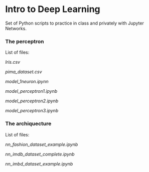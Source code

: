 # Intro to Deep Learning

Set of Python scripts to practice in class and privately with Jupyter Networks.


### The perceptron
List  of files:

*Iris.csv*

*pima_dataset.csv*

*model_1neuron.ipynn*

*model_perceptron1.ipynb*

*model_perceptron2.ipynb*

*model_perceptron3.ipynb*



### The archiquecture
List  of files:

*nn_fashion_dataset_example.ipynb*

*nn_imdb_dataset_complete.ipynb*

*nn_imbd_dataset_example.ipynb*

